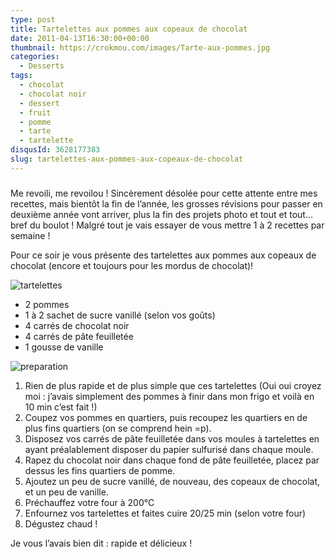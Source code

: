 ```yaml
---
type: post
title: Tartelettes aux pommes aux copeaux de chocolat
date: 2011-04-13T16:30:00+00:00
thumbnail: https://crokmou.com/images/Tarte-aux-pommes.jpg
categories: 
  - Desserts
tags: 
  - chocolat
  - chocolat noir
  - dessert
  - fruit
  - pomme
  - tarte
  - tartelette
disqusId: 3628177383
slug: tartelettes-aux-pommes-aux-copeaux-de-chocolat
---
```


###

Me revoili, me revoilou ! Sincèrement désolée pour cette attente entre mes recettes, mais bientôt la fin de l’année, les grosses révisions pour passer en deuxième année vont arriver, plus la fin des projets photo et tout et tout… bref du boulot ! Malgré tout je vais essayer de vous mettre 1 à 2 recettes par semaine !

Pour ce soir je vous présente des tartelettes aux pommes aux copeaux de chocolat (encore et toujours pour les mordus de chocolat)!

![tartelettes](http://storage.canalblog.com/69/04/825568/63181837_p.jpg)

*   2 pommes
*   1 à 2 sachet de sucre vanillé (selon vos goûts)
*   4 carrés de chocolat noir
*   4 carrés de pâte feuilletée
*   1 gousse de vanille

![preparation](http://storage.canalblog.com/28/58/825568/63181897_p.jpg)

1.  Rien de plus rapide et de plus simple que ces tartelettes (Oui oui croyez moi : j’avais simplement des pommes à finir dans mon frigo et voilà en 10 min c’est fait !)
2.  Coupez vos pommes en quartiers, puis recoupez les quartiers en de plus fins quartiers (on se comprend hein =p).
3.  Disposez vos carrés de pâte feuilletée dans vos moules à tartelettes en ayant préalablement disposer du papier sulfurisé dans chaque moule.
4.  Rapez du chocolat noir dans chaque fond de pâte feuilletée, placez par dessus les fins quartiers de pomme.
5.  Ajoutez un peu de sucre vanillé, de nouveau, des copeaux de chocolat, et un peu de vanille.
6.  Préchauffez votre four à 200°C
7.  Enfournez vos tartelettes et faites cuire 20/25 min (selon votre four)
8.  Dégustez chaud !

Je vous l’avais bien dit : rapide et délicieux !